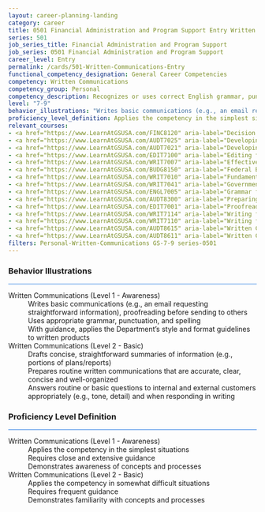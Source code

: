 ```yaml
---
layout: career-planning-landing
category: career
title: 0501 Financial Administration and Program Support Entry Written Communications
series: 501
job_series_title: Financial Administration and Program Support
job_series: 0501 Financial Administration and Program Support
career_level: Entry
permalink: /cards/501-Written-Communications-Entry
functional_competency_designation: General Career Competencies
competency: Written Communications
competency_group: Personal
competency_description: Recognizes or uses correct English grammar, punctuation, and spelling; communicates information (for example, facts, ideas, or messages) in a succinct and organized manner; produces written information, which may include technical material, that is appropriate for the intended audience
level: "7-9"
behavior_illustrations: "Writes basic communications (e.g., an email requesting straightforward information), proofreading before sending to others ? Uses appropriate grammar, punctuation, and spelling ? With guidance, applies the Department’s style and format guidelines to written products ? Drafts concise, straightforward summaries of information (e.g., portions of plans/reports) ? Prepares routine written communications that are accurate, clear, concise and well-organized ? Answers routine or basic questions to internal and external customers appropriately (e.g., tone, detail) and when responding in writing"
proficiency_level_definition: Applies the competency in the simplest situations ? Requires close and extensive guidance ? Demonstrates awareness of concepts and processes ? Applies the competency in somewhat difficult situations ? Requires frequent guidance ? Demonstrates familiarity with concepts and processes 
relevant_courses: 
- <a href="https://www.LearnAtGSUSA.com/FINC8120" aria-label="Decision Support Analytics (FINC8120), GSU - https://www.LearnAtGSUSA.com/FINC8120">Decision Support Analytics (FINC8120), GSU</a>
- <a href="https://www.LearnAtGSUSA.com/AUDT7025" aria-label="Developing and Presenting Audit Findings (AUDT7021), GSU - https://www.LearnAtGSUSA.com/AUDT7025">Developing and Presenting Audit Findings (AUDT7021), GSU</a>
- <a href="https://www.LearnAtGSUSA.com/AUDT7021" aria-label="Developing and Presenting Audit Findings (AUDT7021), GSU - https://www.LearnAtGSUSA.com/AUDT7021">Developing and Presenting Audit Findings (AUDT7021), GSU</a>
- <a href="https://www.LearnAtGSUSA.com/EDIT7100" aria-label="Editing for Impact (EDIT7100), GSU - https://www.LearnAtGSUSA.com/EDIT7100">Editing for Impact (EDIT7100), GSU</a>
- <a href="https://www.LearnAtGSUSA.com/WRIT7007" aria-label="Effective Government Correspondence (WRIT7007), GSU - https://www.LearnAtGSUSA.com/WRIT7007">Effective Government Correspondence (WRIT7007), GSU</a>
- <a href="https://www.LearnAtGSUSA.com/BUDG8150" aria-label="Federal Budget Analysis Using Microsoft Excel (BUDG8150), GSU - https://www.LearnAtGSUSA.com/BUDG8150">Federal Budget Analysis Using Microsoft Excel (BUDG8150), GSU</a>
- <a href="https://www.LearnAtGSUSA.com/WRIT7010" aria-label="Fundamentals of Writing (WRIT7010), GSU - https://www.LearnAtGSUSA.com/WRIT7010">Fundamentals of Writing (WRIT7010), GSU</a>
- <a href="https://www.LearnAtGSUSA.com/WRIT7041" aria-label="Government Email Writing (WRIT7041), GSU - https://www.LearnAtGSUSA.com/WRIT7041">Government Email Writing (WRIT7041), GSU</a>
- <a href="https://www.LearnAtGSUSA.com/ENGL7005" aria-label="Grammar for Professionals (ENGL7005), GSU - https://www.LearnAtGSUSA.com/ENGL7005">Grammar for Professionals (ENGL7005), GSU</a>
- <a href="https://www.LearnAtGSUSA.com/AUDT8300" aria-label="Preparing Effective IG Semiannual Reports to Congress (AUDT8300), GSU - https://www.LearnAtGSUSA.com/AUDT8300">Preparing Effective IG Semiannual Reports to Congress (AUDT8300), GSU</a>
- <a href="https://www.LearnAtGSUSA.com/EDIT7001" aria-label="Proofreading (EDIT7001), GSU - https://www.LearnAtGSUSA.com/EDIT7001">Proofreading (EDIT7001), GSU</a>
- <a href="https://www.LearnAtGSUSA.com/WRIT7114" aria-label="Writing for Results (WRIT7110), GSU - https://www.LearnAtGSUSA.com/WRIT7114">Writing for Results (WRIT7110), GSU</a>
- <a href="https://www.LearnAtGSUSA.com/WRIT7110" aria-label="Writing for Results (WRIT7110), GSU - https://www.LearnAtGSUSA.com/WRIT7110">Writing for Results (WRIT7110), GSU</a>
- <a href="https://www.LearnAtGSUSA.com/AUDT8615" aria-label="Written Communication for Auditors (AUDT8611), GSU - https://www.LearnAtGSUSA.com/AUDT8615">Written Communication for Auditors (AUDT8611), GSU</a>
- <a href="https://www.LearnAtGSUSA.com/AUDT8611" aria-label="Written Communication for Auditors (AUDT8611), GSU - https://www.LearnAtGSUSA.com/AUDT8611">Written Communication for Auditors (AUDT8611), GSU</a>
filters: Personal-Written-Communications GS-7-9 series-0501
---
```


<div class="desktop:grid-col-6 margin-y-3">
  <div class="border-top-2 bg-white padding-3 shadow-5 height-full members-hover border-1px button-border border-top-blue radius-lg card-text-color">
    <h3>Behavior Illustrations</h3>
    <hr style="background-color: #1b74e0 !important;"/>
    <dl class="text-base card-content-color"><dt>Written Communications (Level 1 - Awareness)</dt><dd>Writes basic communications (e.g., an email requesting straightforward information), proofreading before sending to others </dd><dd> Uses appropriate grammar, punctuation, and spelling </dd><dd> With guidance, applies the Department’s style and format guidelines to written products</dd><dt>Written Communications (Level 2 - Basic)</dt><dd>Drafts concise, straightforward summaries of information (e.g., portions of plans/reports) </dd><dd> Prepares routine written communications that are accurate, clear, concise and well-organized </dd><dd> Answers routine or basic questions to internal and external customers appropriately (e.g., tone, detail) and when responding in writing</dd></dl>
  </div>
</div>
<div class="desktop:grid-col-6 margin-y-3">
  <div class="border-top-2 bg-white padding-3 shadow-5 height-full members-hover border-1px button-border border-top-blue radius-lg card-text-color">
    <h3>Proficiency Level Definition</h3>
     <hr style="background-color: #1b74e0 !important;"/>
    <dl class="text-base card-content-color"><dt>Written Communications (Level 1 - Awareness)</dt><dd>Applies the competency in the simplest situations </dd><dd> Requires close and extensive guidance </dd><dd> Demonstrates awareness of concepts and processes</dd><dt>Written Communications (Level 2 - Basic)</dt><dd>Applies the competency in somewhat difficult situations </dd><dd> Requires frequent guidance </dd><dd> Demonstrates familiarity with concepts and processes </dd></dl>
  </div>
</div>